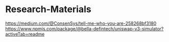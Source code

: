 # Research-Materials

https://medium.com/@ConsenSys/tell-me-who-you-are-258268bf3180
https://www.npmjs.com/package/@bella-defintech/uniswap-v3-simulator?activeTab=readme
